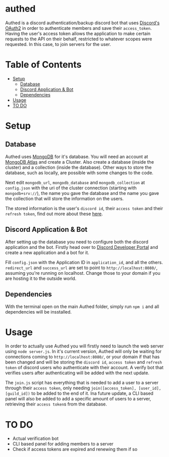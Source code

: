 # authed
 
Authed is a discord authentication/backup discord bot that uses [Discord's OAuth2](https://discord.com/developers/docs/topics/oauth2) in order to authenticate members and save their `access_token`. Having the user's access token allows the application to make certain requests to the API on their behalf, restricted to whatever scopes were requested. In this case, to join servers for the user.

# Table of Contents

- [Setup](#setup)
  - [Database](#database)
  - [Discord Application \& Bot](#discord-application--bot)
  - [Dependencies](#dependencies)
- [Usage](#usage)
- [TO DO](#to-do)

# Setup

## Database

Authed uses [MongoDB](https://www.mongodb.com/) for it's database. You will need an account at [MongoDB Atlas](https://www.mongodb.com/cloud/atlas/) and create a Cluster. Also create a database (inside the cluster) and a collection (inside the database). Other ways to store the database, such as locally, are possible with some changes to the code.

Next edit `mongodb_url`, `mongodb_database` and `mongodb_collection` at `config.json` with the uri of the cluster connection (starting with `mongodb+srv://`), the name you gave the database and the name you gave the collection that will store the information on the users.

The stored information is the user's `discord id`, their `access token` and their `refresh token`, find out more about these [here](https://discord.com/developers/docs/topics/oauth2).

## Discord Application & Bot

After setting up the database you need to configure both the discord application and the bot. Firstly head over to [Discord Developer Portal](https://discord.com/developers/applications) and create a new application and a bot for it.

Fill `config.json` with the Application ID in `application_id`, and all the others. `redirect_url` and `success_url` are set to point to `http://localhost:8080/`, assuming you're running on localhost. Change those to your domain if you are hosting it to the outside world.

## Dependencies

With the terminal open on the main Authed folder, simply run `npm i` and all dependencies will be insstalled.

# Usage

In order to actually use Authed you will firstly need to launch the web server using `node server.js`. In it's current version, Authed will only be waiting for connections coming to `http://localhost:8080/`, or your domain if that has been changed and will be storing the `discord id`, `access token` and `refresh token` of discord users who authenticate with their account. A verify bot that verifies users after authenticating will be added with the next update.

The `join.js` script has everything that is needed to add a user to a server through their `access token`, only needing `join([access_token], [user_id], [guild_id])` to be added to the end of it. Ina  future update, a CLI based panel will also be added to add a specific amount of users to a server, retrieving their `access token`s from the database.

# TO DO
- Actual verification bot
- CLI based panel for adding members to a server
- Check if access tokens are expired and renewing them if so